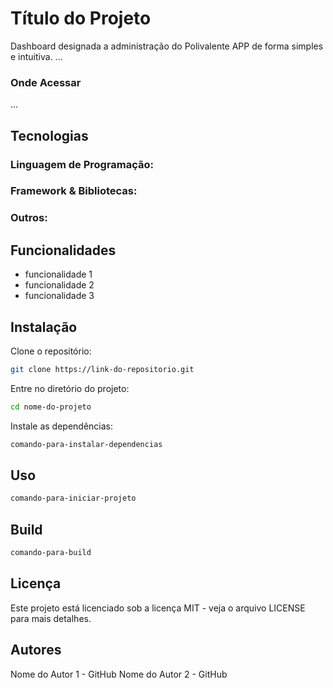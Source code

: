 # Título do Projeto
Dashboard designada a administração do Polivalente APP de forma simples e intuitiva.
...

### Onde Acessar
...

## Tecnologias
### Linguagem de Programação: 

### Framework & Bibliotecas:

### Outros:
  
## Funcionalidades

- funcionalidade 1
- funcionalidade 2
- funcionalidade 3

## Instalação

Clone o repositório:
```bash
git clone https://link-do-repositorio.git
```
Entre no diretório do projeto:
```bash
cd nome-do-projeto
```
Instale as dependências:
```bash
comando-para-instalar-dependencias
```

## Uso

```bash
comando-para-iniciar-projeto
```
## Build
```bash
comando-para-build
```

## Licença
Este projeto está licenciado sob a licença MIT - veja o arquivo LICENSE para mais detalhes.

## Autores

Nome do Autor 1 - GitHub
Nome do Autor 2 - GitHub
